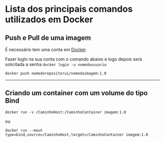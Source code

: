 # Lista dos principais comandos utilizados em Docker


## Push e Pull de uma imagem 

É necessário tem uma conta em [Docker](https://hub.docker.com/signup).

Fazer login na sua conta com o comando abaixo e logo depois será solicitada a senha
```docker login -u nomedousuario```  

```docker push nomedorepositorui/nomedaimagem:1.0```    

---  

## Criando um container com um volume do tipo Bind

```docker run -v /CaminhoHost:/CaminhoContainer imagem:1.0```   

ou    

```docker run --mout type=bind,source=/CaminhoHost,target=/CaminhoContainer imagem:1.0```    
